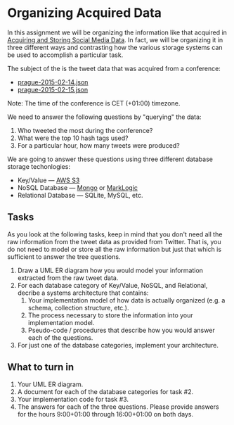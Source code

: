 # Organizing Acquired Data #

In this assignment we will be organizing the information like that acquired in 
[Acquiring and Storing Social Media Data](../tweet-acquisition).  In fact, 
we will be organizing it in three different ways and contrasting how the various 
storage systems can be used to accomplish a particular task.

The subject of the is the tweet data that was acquired from a conference:

  * [prague-2015-02-14.json](prague-2015-02-14.json)
  * [prague-2015-02-15.json](prague-2015-02-15.json)
  
Note: The time of the conference is CET (+01:00) timezone.
  
We need to answer the following questions by "querying" the data:

 1. Who tweeted the most during the conference?
 2. What were the top 10 hash tags used?
 3. For a particular hour, how many tweets were produced?

We are going to answer these questions using three different database storage techonlogies:

  * Key/Value — [AWS S3](http://aws.amazon.com/s3/)
  * NoSQL Database — [Mongo](https://www.mongodb.org) or [MarkLogic](http://www.marklogic.com)
  * Relational Database — SQLite, MySQL, etc.
  
## Tasks ##

As you look at the following tasks, keep in mind that you don't need all the raw information from the tweet
data as provided from Twitter.  That is, you do not need to model or store all the raw information but just
that which is sufficient to answer the tree questions.

  1. Draw a UML ER diagram how you would model your information extracted from the raw tweet data.
  2. For each database category of Key/Value, NoSQL, and Relational, decribe a systems architecture that contains:
     1. Your implementation model of how data is actually organized (e.g. a schema, collection structure, etc.).
     2. The process necessary to store the information into your implementation model.
     3. Pseudo-code / procedures that describe how you would answer each of the questions.
  3. For just one of the database categories, implement your architecture.

## What to turn in ##

1. Your UML ER diagram.
2. A document for each of the database categories for task #2.
3. Your implementation code for task #3.
4. The answers for each of the three questions.  Please provide answers for the hours 9:00+01:00 through 16:00+01:00 on both days.